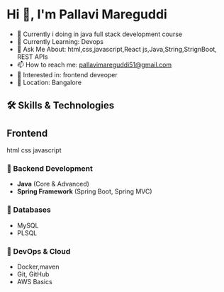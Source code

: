 # Hi 👋, I'm Pallavi Mareguddi

- 🔭 Currently i doing in java full stack development course
- 🌱 Currently Learning: Devops
- 💬 Ask Me About: html,css,javascript,React js,Java,String,StrignBoot, REST APIs
- 📫 How to reach me: [pallavimareguddi51@gmail.com](mailto:pallavimareguddi51@gmail.com)
- 👀 Interested in: frontend deveoper
- 📍 Location: Bangalore


## 🛠 Skills & Technologies
## Frontend
html
css
javascript 

### 🔹 Backend Development
- **Java** (Core & Advanced)
- **Spring Framework** (Spring Boot, Spring MVC)

### 🔹 Databases
- MySQL
- PLSQL

### 🔹 DevOps & Cloud
- Docker,maven
- Git, GitHub 
- AWS Basics

